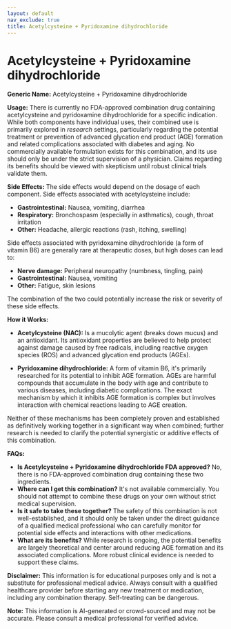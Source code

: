 ```yaml
---
layout: default
nav_exclude: true
title: Acetylcysteine + Pyridoxamine dihydrochloride
---
```


# Acetylcysteine + Pyridoxamine dihydrochloride

**Generic Name:** Acetylcysteine + Pyridoxamine dihydrochloride

**Usage:**  There is currently no FDA-approved combination drug containing acetylcysteine and pyridoxamine dihydrochloride for a specific indication.  While both components have individual uses, their combined use is primarily explored in *research* settings, particularly regarding the potential treatment or prevention of advanced glycation end product (AGE) formation and related complications associated with diabetes and aging.  No commercially available formulation exists for this combination, and its use should only be under the strict supervision of a physician.  Claims regarding its benefits should be viewed with skepticism until robust clinical trials validate them.

**Side Effects:**  The side effects would depend on the dosage of each component.  Side effects associated with acetylcysteine include:

* **Gastrointestinal:** Nausea, vomiting, diarrhea
* **Respiratory:** Bronchospasm (especially in asthmatics), cough, throat irritation
* **Other:** Headache, allergic reactions (rash, itching, swelling)

Side effects associated with pyridoxamine dihydrochloride (a form of vitamin B6) are generally rare at therapeutic doses, but high doses can lead to:

* **Nerve damage:** Peripheral neuropathy (numbness, tingling, pain)
* **Gastrointestinal:** Nausea, vomiting
* **Other:** Fatigue, skin lesions

The combination of the two could potentially increase the risk or severity of these side effects.

**How it Works:**

* **Acetylcysteine (NAC):**  Is a mucolytic agent (breaks down mucus) and an antioxidant. Its antioxidant properties are believed to help protect against damage caused by free radicals, including reactive oxygen species (ROS) and advanced glycation end products (AGEs).

* **Pyridoxamine dihydrochloride:** A form of vitamin B6, it's primarily researched for its potential to inhibit AGE formation. AGEs are harmful compounds that accumulate in the body with age and contribute to various diseases, including diabetic complications.  The exact mechanism by which it inhibits AGE formation is complex but involves interaction with chemical reactions leading to AGE creation.


Neither of these mechanisms has been completely proven and established as definitively working together in a significant way when combined; further research is needed to clarify the potential synergistic or additive effects of this combination.

**FAQs:**

* **Is Acetylcysteine + Pyridoxamine dihydrochloride FDA approved?** No, there is no FDA-approved combination drug containing these two ingredients.
* **Where can I get this combination?** It's not available commercially.  You should not attempt to combine these drugs on your own without strict medical supervision.
* **Is it safe to take these together?**  The safety of this combination is not well-established, and it should only be taken under the direct guidance of a qualified medical professional who can carefully monitor for potential side effects and interactions with other medications.
* **What are its benefits?**  While research is ongoing, the potential benefits are largely theoretical and center around reducing AGE formation and its associated complications.  More robust clinical evidence is needed to support these claims.


**Disclaimer:** This information is for educational purposes only and is not a substitute for professional medical advice. Always consult with a qualified healthcare provider before starting any new treatment or medication, including any combination therapy.  Self-treating can be dangerous.


**Note:** This information is AI-generated or crowd-sourced and may not be accurate. Please consult a medical professional for verified advice.